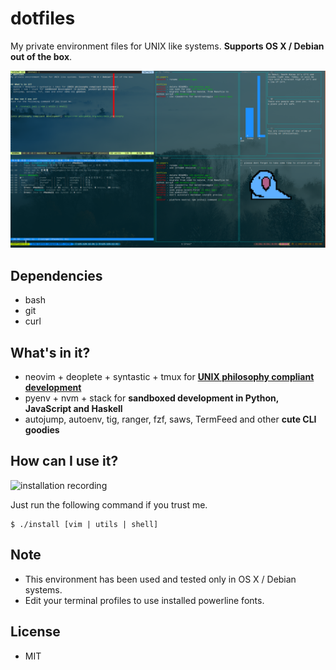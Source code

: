 # dotfiles
My private environment files for UNIX like systems. **Supports OS X / Debian out of the box**.

![terminal screenshot](/terminal.png?raw=true "terminal screenshot")


## Dependencies
- bash
- git
- curl


## What's in it?
- neovim + deoplete + syntastic + tmux for **[UNIX philosophy compliant development]**
- pyenv + nvm + stack for **sandboxed development in Python, JavaScript and Haskell**
- autojump, autoenv, tig, ranger, fzf, saws, TermFeed and other **cute CLI goodies**


## How can I use it?
![installation recording](/tty.gif?raw=true "installation recording")

Just run the following command if you trust me.

    $ ./install [vim | utils | shell]


## Note
- This environment has been used and tested only in OS X / Debian systems.
- Edit your terminal profiles to use installed powerline fonts.


## License
- MIT 


[unix philosophy compliant development]: https://en.wikipedia.org/wiki/Unix_philosophy
